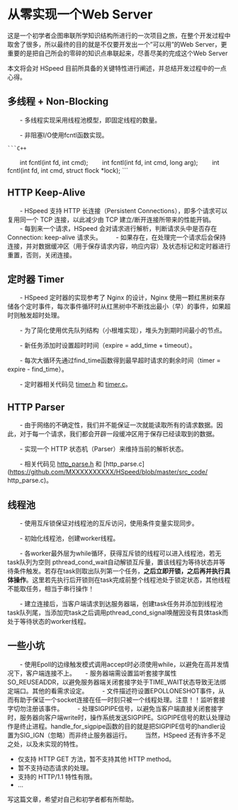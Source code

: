 ﻿
从零实现一个Web Server
===

这是一个初学者企图串联所学知识结构所进行的一次项目之旅，在整个开发过程中取舍了很多，所以最终的目的就是不仅要开发出一个”可以用”的Web Server，更重要的是把自己所会的零碎的知识点串联起来，尽善尽美的完成这个Web Server

本文将会对 HSpeed 目前所具备的关键特性进行阐述，并总结开发过程中的一点心得。

## 多线程 + Non-Blocking

　　- 多线程实现采用线程池模型，即固定线程的数量。

　　- 非阻塞I/O使用fcntl函数实现。
  
    ```C++
　　int fcntl(int fd, int cmd);
　　int fcntl(int fd, int cmd, long arg);
　　int fcntl(int fd, int cmd, struct flock *lock);
    ```

## HTTP Keep-Alive

　　- HSpeed 支持 HTTP 长连接（Persistent Connections），即多个请求可以复用同一个 TCP 连接，以此减少由 TCP 建立/断开连接所带来的性能开销。
　　- 每到来一个请求，HSpeed 会对请求进行解析，判断请求头中是否存在 Connection: keep-alive 请求头。
　　- 如果存在，在处理完一个请求后会保持连接，并对数据缓冲区（用于保存请求内容，响应内容）及状态标记和定时器进行重置，否则，关闭连接。


## 定时器 Timer

　　- HSpeed 定时器的实现参考了 Nginx 的设计，Nginx 使用一颗红黑树来存储各个定时事件，每次事件循环时从红黑树中不断找出最小（早）的事件，如果超时则触发超时处理。

　　- 为了简化使用优先队列结构（小根堆实现），堆头为到期时间最小的节点。

　　- 新任务添加时设置超时时间（expire = add_time + timeout）。

　　- 每次大循环先通过find_time函数得到最早超时请求的剩余时间（timer = expire - find_time）。  

　　- 定时器相关代码见 [timer.h](https://github.com/MXXXXXXXXXX/HSpeed/blob/master/src_code/timer.h) 和 [timer.c](https://github.com/MXXXXXXXXXX/HSpeed/blob/master/src_code/timer.c)。

## HTTP Parser

　　- 由于网络的不确定性，我们并不能保证一次就能读取所有的请求数据。因此，对于每一个请求，我们都会开辟一段缓冲区用于保存已经读取到的数据。

　　- 实现一个 HTTP 状态机（Parser）来维持当前的解析状态。

　　- 相关代码见 [http_parse.h](https://github.com/MXXXXXXXXXX/HSpeed/blob/master/src_code/http_parse.h) 和 [http_parse.c](https://github.com/MXXXXXXXXXX/HSpeed/blob/master/src_code/ http_parse.c)。

## 线程池

　　- 使用互斥锁保证对线程池的互斥访问，使用条件变量实现同步。

　　- 初始化线程池，创建worker线程。

　　- 各worker最外层为while循环，获得互斥锁的线程可以进入线程池，若无task队列为空则 pthread_cond_wait自动解锁互斥量，置该线程为等待状态并等待条件触发。若存在task则取出队列第一个任务，**之后立即开锁，之后再并执行具体操作**。这里若先执行后开锁则在task完成前整个线程池处于锁定状态，其他线程不能取任务，相当于串行操作！

　　- 建立连接后，当客户端请求到达服务器端，创建task任务并添加到线程池task队列尾，当添加完task之后调用pthread_cond_signal唤醒因没有具体task而处于等待状态的worker线程。

## 一些小坑

　　- 使用Epoll的边缘触发模式调用accept时必须使用while，以避免在高并发情况下，客户端连接不上。
　  - 服务器端需设置监听套接字属性SO_REUSEADDR，以避免服务器端关闭套接字处于TIME_WAIT状态导致无法绑定端口。其他的看需求设定。
　　- 文件描述符设置EPOLLONESHOT事件，从而有助于保证一个socket连接在任一时刻只被一个线程处理。注意！！监听套接字切勿注册该事件。
　　- 处理SIGPIPE信号，以避免当客户端直接关闭套接字时，服务器向客户端write时，操作系统发送SIGPIPE。SIGPIPE信号的默认处理动作是终止进程。handle_for_sigpipe函数的目的就是把SIGPIPE信号的handler设置为SIG_IGN（忽略）而非终止服务器运行。
　　当然，HSpeed 还有许多不足之处，以及未实现的特性。

* 仅支持 HTTP GET 方法，暂不支持其他 HTTP method。
* 暂不支持动态请求的处理。
* 支持的 HTTP/1.1 特性有限。
* ...

写这篇文章，希望对自己和初学者都有所帮助。

